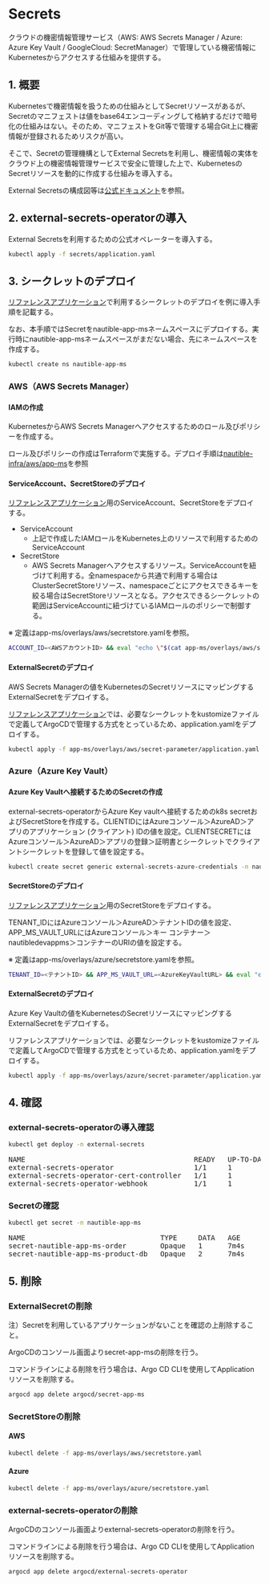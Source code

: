 # Secrets

クラウドの機密情報管理サービス（AWS: AWS Secrets Manager / Azure: Azure Key Vault / GoogleCloud: SecretManager）で管理している機密情報にKubernetesからアクセスする仕組みを提供する。

## 1. 概要

Kubernetesで機密情報を扱うための仕組みとしてSecretリソースがあるが、Secretのマニフェストは値をbase64エンコーディングして格納するだけで暗号化の仕組みはない。そのため、マニフェストをGit等で管理する場合Git上に機密情報が登録されるためリスクが高い。

そこで、Secretの管理機構としてExternal Secretsを利用し、機密情報の実体をクラウド上の機密情報管理サービスで安全に管理した上で、KubernetesのSecretリソースを動的に作成する仕組みを導入する。

External Secretsの構成図等は[公式ドキュメント](https://external-secrets.io/)を参照。

## 2. external-secrets-operatorの導入

External Secretsを利用するための公式オペレーターを導入する。

```bash
kubectl apply -f secrets/application.yaml
```

## 3. シークレットのデプロイ

[リファレンスアプリケーション](https://github.com/nautible/docs/blob/main/referenceapp-architecture/README.md)で利用するシークレットのデプロイを例に導入手順を記載する。

なお、本手順ではSecretをnautible-app-msネームスペースにデプロイする。実行時にnautible-app-msネームスペースがまだない場合、先にネームスペースを作成する。

```bash
kubectl create ns nautible-app-ms
```

### AWS（AWS Secrets Manager）

#### IAMの作成

KubernetesからAWS Secrets Managerへアクセスするためのロール及びポリシーを作成する。

ロール及びポリシーの作成はTerraformで実施する。デプロイ手順は[nautible-infra/aws/app-ms](https://github.com/nautible/nautible-infra/tree/main/aws/app-ms)を参照

#### ServiceAccount、SecretStoreのデプロイ

[リファレンスアプリケーション](https://github.com/nautible/docs/blob/main/referenceapp-architecture/README.md)用のServiceAccount、SecretStoreをデプロイする。

- ServiceAccount
  - 上記で作成したIAMロールをKubernetes上のリソースで利用するためのServiceAccount
- SecretStore
  - AWS Secrets Managerへアクセスするリソース。ServiceAccountを紐づけて利用する。全namespaceから共通で利用する場合はClusterSecretStoreリソース、namespaceごとにアクセスできるキーを絞る場合はSecretStoreリソースとなる。アクセスできるシークレットの範囲はServiceAccountに紐づけているIAMロールのポリシーで制御する。

※ 定義はapp-ms/overlays/aws/secretstore.yamlを参照。

```bash
ACCOUNT_ID=<AWSアカウントID> && eval "echo \"$(cat app-ms/overlays/aws/secretstore.yaml)\"" | kubectl apply -f -
```

#### ExternalSecretのデプロイ

AWS Secrets Managerの値をKubernetesのSecretリソースにマッピングするExternalSecretをデプロイする。

[リファレンスアプリケーション](https://github.com/nautible/docs/blob/main/referenceapp-architecture/README.md)では、必要なシークレットをkustomizeファイルで定義してArgoCDで管理する方式をとっているため、application.yamlをデプロイする。

```bash
kubectl apply -f app-ms/overlays/aws/secret-parameter/application.yaml
```

### Azure（Azure Key Vault）

#### Azure Key Vaultへ接続するためのSecretの作成

external-secrets-operatorからAzure Key vaultへ接続するためのk8s secretおよびSecretStoreを作成する。CLIENTIDにはAzureコンソール＞AzureAD＞アプリのアプリケーション (クライアント) IDの値を設定。CLIENTSECRETにはAzureコンソール＞AzureAD＞アプリの登録＞証明書とシークレットでクライアントシークレットを登録して値を設定する。

```bash
kubectl create secret generic external-secrets-azure-credentials -n nautible-app-ms --from-literal=clientid=$CLIENTID --from-literal=clientsecret=$CLIENTSECRET
```

#### SecretStoreのデプロイ

[リファレンスアプリケーション](https://github.com/nautible/docs/blob/main/referenceapp-architecture/README.md)用のSecretStoreをデプロイする。

TENANT_IDにはAzureコンソール＞AzureAD＞テナントIDの値を設定、APP_MS_VAULT_URLにはAzureコンソール＞キー コンテナー＞nautibledevappms＞コンテナーのURIの値を設定する。

※ 定義はapp-ms/overlays/azure/secretstore.yamlを参照。

```bash
TENANT_ID=<テナントID> && APP_MS_VAULT_URL=<AzureKeyVaultURL> && eval "echo \"$(cat app-ms/overlays/azure/secretstore.yaml)\"" | kubectl apply -f -
```

#### ExternalSecretのデプロイ

Azure Key Vaultの値をKubernetesのSecretリソースにマッピングするExternalSecretをデプロイする。

リファレンスアプリケーションでは、必要なシークレットをkustomizeファイルで定義してArgoCDで管理する方式をとっているため、application.yamlをデプロイする。

```bash
kubectl apply -f app-ms/overlays/azure/secret-parameter/application.yaml
```

## 4. 確認


### external-secrets-operatorの導入確認

```bash
kubectl get deploy -n external-secrets
```

<pre>
NAME                                        READY   UP-TO-DATE   AVAILABLE   AGE
external-secrets-operator                   1/1     1            1           3d1h
external-secrets-operator-cert-controller   1/1     1            1           3d1h
external-secrets-operator-webhook           1/1     1            1           3d1h
</pre>

### Secretの確認

```bash
kubectl get secret -n nautible-app-ms
```

<pre>
NAME                                TYPE     DATA   AGE
secret-nautible-app-ms-order        Opaque   1      7m4s
secret-nautible-app-ms-product-db   Opaque   2      7m4s
</pre>

## 5. 削除

### ExternalSecretの削除

注）Secretを利用しているアプリケーションがないことを確認の上削除すること。

ArgoCDのコンソール画面よりsecret-app-msの削除を行う。

コマンドラインによる削除を行う場合は、Argo CD CLIを使用してApplicationリソースを削除する。

```bash
argocd app delete argocd/secret-app-ms
```


### SecretStoreの削除

#### AWS

```bash
kubectl delete -f app-ms/overlays/aws/secretstore.yaml
```

#### Azure

```bash
kubectl delete -f app-ms/overlays/azure/secretstore.yaml
```

### external-secrets-operatorの削除

ArgoCDのコンソール画面よりexternal-secrets-operatorの削除を行う。

コマンドラインによる削除を行う場合は、Argo CD CLIを使用してApplicationリソースを削除する。

```bash
argocd app delete argocd/external-secrets-operator
```
